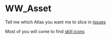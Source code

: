 # WW_Asset
Tell me which Atlas you want me to slice in [Issues](https://github.com/alt3ri/WW_Asset/issues/new)

Most of you will come to find [skill icons](https://github.com/alt3ri/WW_Asset/blob/Global/UIResources/Common/Atlas/SkilIcon)
